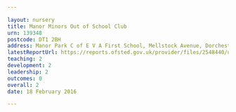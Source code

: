 ```yaml
---

layout: nursery
title: Manor Minors Out of School Club
urn: 139348
postcode: DT1 2BH
address: Manor Park C of E V A First School, Mellstock Avenue, Dorchester, Dorset, DT1 2BH
latestReportUrl: https://reports.ofsted.gov.uk/provider/files/2548440/urn/139348.pdf
teaching: 2
development: 2
leadership: 2
outcomes: 0
overall: 2
date: 18 February 2016

---
```

